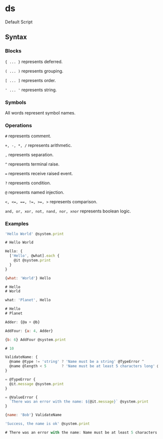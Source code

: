 # ds
Default Script

## Syntax

### Blocks

`{ ... }` represents deferred.

`( ... )` represents grouping.

`[ ... ]` represents order.

`' ... '` represents string.

### Symbols

All words represent symbol names.

### Operations

`#` represents comment.

`+, -, *, /` represents arithmetic.

`,` represents separation.

`^` represents terminal raise.

`=` represents receive raised event.

`?` represents condition.

`@` represents named injection.

`<, <=, ==, !=, >=, >` represents comparison.

`and, or, xor, not, nand, nor, xnor` represents boolean logic.

### Examples

```js
'Hello World' @system.print

# Hello World
```

```js
Hello: {
  ['Hello', @what].each {
    @it @system.print
  }
}

{what: 'World'} Hello

# Hello
# World

what: 'Planet', Hello

# Hello
# Planet
```

```js
Adder: {@a + @b}

AddFour: {a: 4, Adder}

{b: 6} AddFour @system.print

# 10
```

```js
ValidateName: {
  @name @type != 'string' ? 'Name must be a string' @TypeError ^
  @name @length < 5       ? 'Name must be at least 5 characters long' @ValueError ^
}

= @TypeError {
  @it.message @system.print
}

= @ValueError {
  `There was an error with the name: ${@it.message}` @system.print
}

{name: 'Bob'} ValidateName

'Success, the name is ok' @system.print

# There was an error with the name: Name must be at least 5 characters long
```
